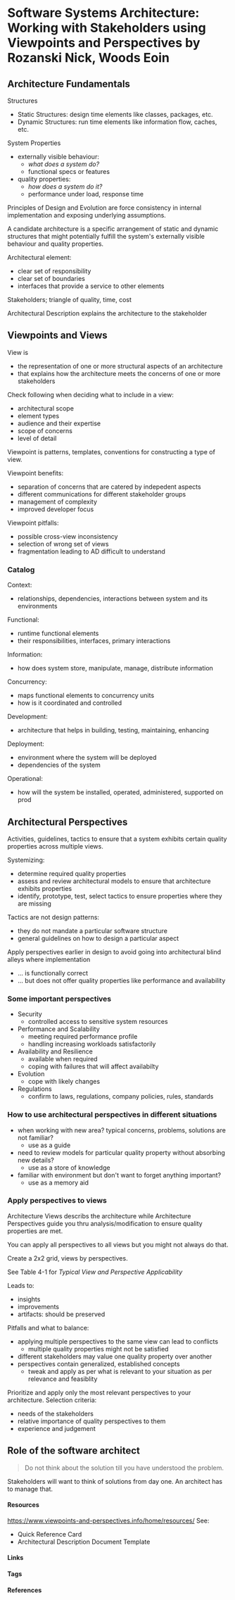 # Software Systems Architecture: Working with Stakeholders using Viewpoints and Perspectives by Rozanski Nick, Woods Eoin

## Architecture Fundamentals
Structures
- Static Structures: design time elements like classes, packages, etc.
- Dynamic Structures: run time elements like information flow, caches, etc.

System Properties
- externally visible behaviour: 
	- *what does a system do?*
	- functional specs or features
- quality properties: 
	- *how does a system do it?*
	- performance under load, response time

Principles of Design and Evolution are force consistency in internal implementation and exposing underlying assumptions.

A candidate architecture is a specific arrangement of static and dynamic structures that might potentially fulfill the system's externally visible behaviour and quality properties.

Architectural element:
- clear set of responsibility
- clear set of boundaries
- interfaces that provide a service to other elements

Stakeholders; triangle of quality, time, cost

Architectural Description explains the architecture to the stakeholder

## Viewpoints and Views
View is 
- the representation of one or more structural aspects of an architecture 
- that explains how the architecture meets the concerns of one or more stakeholders

Check following when deciding what to include in a view:
- architectural scope
- element types
- audience and their expertise
- scope of concerns
- level of detail

Viewpoint is patterns, templates, conventions for constructing a type of view.

Viewpoint benefits: 
- separation of concerns that are catered by indepedent aspects
- different communications for different stakeholder groups
- management of complexity
- improved developer focus

Viewpoint pitfalls:
- possible cross-view inconsistency
- selection of wrong set of views
- fragmentation leading to AD difficult to understand

### Catalog
Context:
- relationships, dependencies, interactions between system and its environments

Functional: 
- runtime functional elements
- their responsibilities, interfaces, primary interactions

Information: 
- how does system store, manipulate, manage, distribute information

Concurrency:
- maps functional elements to concurrency units
- how is it coordinated and controlled

Development:
- architecture that helps in building, testing, maintaining, enhancing

Deployment:
- environment where the system will be deployed
- dependencies of the system

Operational:
- how will the system be installed, operated, administered, supported on prod

## Architectural Perspectives
Activities, guidelines, tactics to ensure that a system exhibits certain quality properties across multiple views.

Systemizing:
- determine required quality properties
- assess and review architectural models to ensure that architecture exhibits properties
- identify, prototype, test, select tactics to ensure properties where they are missing

Tactics are not design patterns:
- they do not mandate a particular software structure
- general guidelines on how to design a particular aspect

Apply perspectives earlier in design to avoid going into architectural blind alleys where implementation
- ... is functionally correct
- ... but does not offer quality properties like performance and availability

### Some important perspectives
- Security 
	- controlled access to sensitive system resources
- Performance and Scalability 
	- meeting required performance profile  
	- handling increasing workloads satisfactorily
- Availability and Resilience 
	- available when required
	- coping with failures that will affect availabilty
- Evolution 
	- cope with likely changes
- Regulations
	- confirm to laws, regulations, company policies, rules, standards

### How to use architectural perspectives in different situations
- when working with new area? typical concerns, problems, solutions are not familiar?
	- use as a guide
- need to review models for particular quality property without absorbing new details?
	- use as a store of knowledge
- familiar with environment but don't want to forget anything important?
	- use as a memory aid

### Apply perspectives to views
Architecture Views describs the architecture while Architecture Perspectives guide you thru analysis/modification to ensure quality properties are met.

You can apply all perspectives to all views but you might not always do that.

Create a 2x2 grid, views by perspectives.

See Table 4-1 for *Typical View and Perspective Applicability*

Leads to:
- insights
- improvements
- artifacts: should be preserved

Pitfalls and what to balance:
- applying multiple perspectives to the same view can lead to conflicts
	- multiple quality properties might not be satisfied
- different stakeholders may value one quality property over another
- perspectives contain generalized, established concepts
	-  tweak and apply as per what is relevant to your situation as per relevance and feasiblity


Prioritize and apply only the most relevant perspectives to your architecture.
Selection criteria:
- needs of the stakeholders
- relative importance of quality perspectives to them
- experience and judgement


## Role of the software architect

> Do not think about the solution till you have understood the problem.

Stakeholders will want to think of solutions from day one. An architect has to manage that.




#### Resources
https://www.viewpoints-and-perspectives.info/home/resources/
See:
- Quick Reference Card
- Architectural Description Document Template

#### Links

#### Tags

#### References